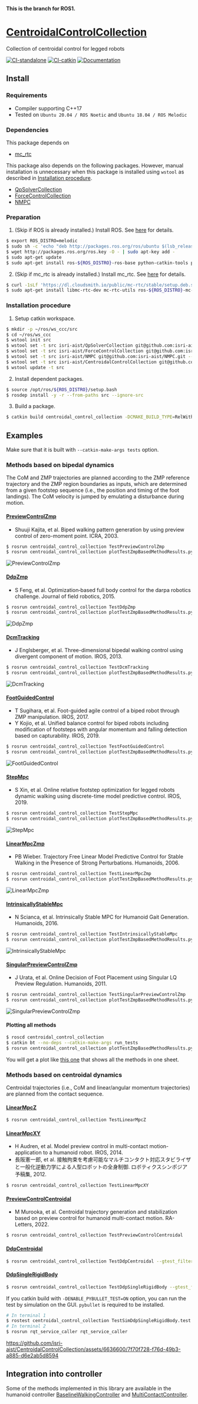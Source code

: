 **This is the branch for ROS1.**

# [CentroidalControlCollection](https://github.com/isri-aist/CentroidalControlCollection)
Collection of centroidal control for legged robots

[![CI-standalone](https://github.com/isri-aist/CentroidalControlCollection/actions/workflows/ci-standalone.yaml/badge.svg)](https://github.com/isri-aist/CentroidalControlCollection/actions/workflows/ci-standalone.yaml)
[![CI-catkin](https://github.com/isri-aist/CentroidalControlCollection/actions/workflows/ci-catkin.yaml/badge.svg)](https://github.com/isri-aist/CentroidalControlCollection/actions/workflows/ci-catkin.yaml)
[![Documentation](https://img.shields.io/badge/doxygen-online-brightgreen?logo=read-the-docs&style=flat)](https://isri-aist.github.io/CentroidalControlCollection/)

## Install

### Requirements
- Compiler supporting C++17
- Tested on `Ubuntu 20.04 / ROS Noetic` and `Ubuntu 18.04 / ROS Melodic`

### Dependencies
This package depends on
- [mc_rtc](https://jrl-umi3218.github.io/mc_rtc)

This package also depends on the following packages. However, manual installation is unnecessary when this package is installed using `wstool` as described in [Installation procedure](#installation-procedure).
- [QpSolverCollection](https://github.com/isri-aist/QpSolverCollection)
- [ForceControlCollection](https://github.com/isri-aist/ForceControlCollection)
- [NMPC](https://github.com/isri-aist/NMPC)

### Preparation
1. (Skip if ROS is already installed.) Install ROS. See [here](http://wiki.ros.org/ROS/Installation) for details.
```bash
$ export ROS_DISTRO=melodic
$ sudo sh -c 'echo "deb http://packages.ros.org/ros/ubuntu $(lsb_release -sc) main" > /etc/apt/sources.list.d/ros-latest.list'
$ wget http://packages.ros.org/ros.key -O - | sudo apt-key add -
$ sudo apt-get update
$ sudo apt-get install ros-${ROS_DISTRO}-ros-base python-catkin-tools python-rosdep
```

2. (Skip if mc_rtc is already installed.) Install mc_rtc. See [here](https://jrl-umi3218.github.io/mc_rtc/tutorials/introduction/installation-guide.html) for details.
```bash
$ curl -1sLf 'https://dl.cloudsmith.io/public/mc-rtc/stable/setup.deb.sh' | sudo -E bash
$ sudo apt-get install libmc-rtc-dev mc-rtc-utils ros-${ROS_DISTRO}-mc-rtc-plugin ros-${ROS_DISTRO}-mc-rtc-rviz-panel libeigen-qld-dev
```

### Installation procedure
1. Setup catkin workspace.
```bash
$ mkdir -p ~/ros/ws_ccc/src
$ cd ~/ros/ws_ccc
$ wstool init src
$ wstool set -t src isri-aist/QpSolverCollection git@github.com:isri-aist/QpSolverCollection.git --git -y
$ wstool set -t src isri-aist/ForceControlCollection git@github.com:isri-aist/ForceControlCollection.git --git -y
$ wstool set -t src isri-aist/NMPC git@github.com:isri-aist/NMPC.git --git -y
$ wstool set -t src isri-aist/CentroidalControlCollection git@github.com:isri-aist/CentroidalControlCollection.git --git -y
$ wstool update -t src
```

2. Install dependent packages.
```bash
$ source /opt/ros/${ROS_DISTRO}/setup.bash
$ rosdep install -y -r --from-paths src --ignore-src
```

3. Build a package.
```bash
$ catkin build centroidal_control_collection -DCMAKE_BUILD_TYPE=RelWithDebInfo --catkin-make-args all tests
```

## Examples
Make sure that it is built with `--catkin-make-args tests` option.

### Methods based on bipedal dynamics
The CoM and ZMP trajectories are planned according to the ZMP reference trajectory and the ZMP region boundaries as inputs, which are determined from a given footstep sequence (i.e., the position and timing of the foot landings). The CoM velocity is jumped by emulating a disturbance during motion.

#### [PreviewControlZmp](https://isri-aist.github.io/CentroidalControlCollection/doxygen/classCCC_1_1PreviewControlZmp.html)
- Shuuji Kajita, et al. Biped walking pattern generation by using preview control of zero-moment point. ICRA, 2003.

```bash
$ rosrun centroidal_control_collection TestPreviewControlZmp
$ rosrun centroidal_control_collection plotTestZmpBasedMethodResults.py --method PreviewControlZmp
```

![PreviewControlZmp](doc/images/PreviewControlZmp.png)

#### [DdpZmp](https://isri-aist.github.io/CentroidalControlCollection/doxygen/classCCC_1_1DdpZmp.html)
- S Feng, et al. Optimization‐based full body control for the darpa robotics challenge. Journal of field robotics, 2015.

```bash
$ rosrun centroidal_control_collection TestDdpZmp
$ rosrun centroidal_control_collection plotTestZmpBasedMethodResults.py --method DdpZmp
```

![DdpZmp](doc/images/DdpZmp.png)

#### [DcmTracking](https://isri-aist.github.io/CentroidalControlCollection/doxygen/classCCC_1_1DcmTracking.html)
- J Englsberger, et al. Three-dimensional bipedal walking control using divergent component of motion. IROS, 2013.

```bash
$ rosrun centroidal_control_collection TestDcmTracking
$ rosrun centroidal_control_collection plotTestZmpBasedMethodResults.py --method DcmTracking
```

![DcmTracking](doc/images/DcmTracking.png)

#### [FootGuidedControl](https://isri-aist.github.io/CentroidalControlCollection/doxygen/classCCC_1_1FootGuidedControl.html)
- T Sugihara, et al. Foot-guided agile control of a biped robot through ZMP manipulation. IROS, 2017.
- Y Kojio, et al. Unified balance control for biped robots including modification of footsteps with angular momentum and falling detection based on capturability. IROS, 2019.

```bash
$ rosrun centroidal_control_collection TestFootGuidedControl
$ rosrun centroidal_control_collection plotTestZmpBasedMethodResults.py --method FootGuidedControl
```

![FootGuidedControl](doc/images/FootGuidedControl.png)

#### [StepMpc](https://isri-aist.github.io/CentroidalControlCollection/doxygen/classCCC_1_1StepMpc.html)
- S Xin, et al. Online relative footstep optimization for legged robots dynamic walking using discrete-time model predictive control. IROS, 2019.

```bash
$ rosrun centroidal_control_collection TestStepMpc
$ rosrun centroidal_control_collection plotTestZmpBasedMethodResults.py --method StepMpc
```

![StepMpc](doc/images/StepMpc.png)

#### [LinearMpcZmp](https://isri-aist.github.io/CentroidalControlCollection/doxygen/classCCC_1_1LinearMpcZmp.html)
- PB Wieber. Trajectory Free Linear Model Predictive Control for Stable Walking in the Presence of Strong Perturbations. Humanoids, 2006.

```bash
$ rosrun centroidal_control_collection TestLinearMpcZmp
$ rosrun centroidal_control_collection plotTestZmpBasedMethodResults.py --method LinearMpcZmp
```

![LinearMpcZmp](doc/images/LinearMpcZmp.png)

#### [IntrinsicallyStableMpc](https://isri-aist.github.io/CentroidalControlCollection/doxygen/classCCC_1_1IntrinsicallyStableMpc.html)
- N Scianca, et al. Intrinsically Stable MPC for Humanoid Gait Generation. Humanoids, 2016.

```bash
$ rosrun centroidal_control_collection TestIntrinsicallyStableMpc
$ rosrun centroidal_control_collection plotTestZmpBasedMethodResults.py --method IntrinsicallyStableMpc
```

![IntrinsicallyStableMpc](doc/images/IntrinsicallyStableMpc.png)

#### [SingularPreviewControlZmp](https://isri-aist.github.io/CentroidalControlCollection/doxygen/classCCC_1_1SingularPreviewControlZmp.html)
- J Urata, et al. Online Decision of Foot Placement using Singular LQ Preview Regulation. Humanoids, 2011.

```bash
$ rosrun centroidal_control_collection TestSingularPreviewControlZmp
$ rosrun centroidal_control_collection plotTestZmpBasedMethodResults.py --method SingularPreviewControlZmp
```

![SingularPreviewControlZmp](doc/images/SingularPreviewControlZmp.png)

#### Plotting all methods

```bash
$ roscd centroidal_control_collection
$ catkin bt --no-deps --catkin-make-args run_tests
$ rosrun centroidal_control_collection plotTestZmpBasedMethodResults.py --method All --plot-comp-time
```

You will get a plot like [this one](https://www.dropbox.com/s/t2h9qu5tzfon4mq/plotTestZmpBasedMethodResultsAll.pdf?dl=0) that shows all the methods in one sheet.

### Methods based on centroidal dynamics
Centroidal trajectories (i.e., CoM and linear/angular momentum trajectories) are planned from the contact sequence.

#### [LinearMpcZ](https://isri-aist.github.io/CentroidalControlCollection/doxygen/classCCC_1_1LinearMpcZ.html)

```bash
$ rosrun centroidal_control_collection TestLinearMpcZ
```

#### [LinearMpcXY](https://isri-aist.github.io/CentroidalControlCollection/doxygen/classCCC_1_1LinearMpcXY.html)
- H Audren, et al. Model preview control in multi-contact motion-application to a humanoid robot. IROS, 2014.
- 長阪憲一郎, et al. 接触拘束を考慮可能なマルチコンタクト対応スタビライザと一般化逆動力学による人型ロボットの全身制御. ロボティクスシンポジア予稿集, 2012.

```bash
$ rosrun centroidal_control_collection TestLinearMpcXY
```

#### [PreviewControlCentroidal](https://isri-aist.github.io/CentroidalControlCollection/doxygen/classCCC_1_1PreviewControlCentroidal.html)
- M Murooka, et al. Centroidal trajectory generation and stabilization based on preview control for humanoid multi-contact motion. RA-Letters, 2022.

```bash
$ rosrun centroidal_control_collection TestPreviewControlCentroidal
```

#### [DdpCentroidal](https://isri-aist.github.io/CentroidalControlCollection/doxygen/classCCC_1_1DdpCentroidal.html)

```bash
$ rosrun centroidal_control_collection TestDdpCentroidal --gtest_filter=*.PlanOnce
```

#### [DdpSingleRigidBody](https://isri-aist.github.io/CentroidalControlCollection/doxygen/classCCC_1_1DdpSingleRigidBody.html)

```bash
$ rosrun centroidal_control_collection TestDdpSingleRigidBody --gtest_filter=*.PlanOnce
```

If you catkin build with `-DENABLE_PYBULLET_TEST=ON` option, you can run the test by simulation on the GUI. `pybullet` is required to be installed.
```bash
# In terminal 1
$ rostest centroidal_control_collection TestSimDdpSingleRigidBody.test -t -r
# In terminal 2
$ rosrun rqt_service_caller rqt_service_caller
```

https://github.com/isri-aist/CentroidalControlCollection/assets/6636600/7f70f728-f76d-49b3-a885-d6e2ab5d8594

## Integration into controller
Some of the methods implemented in this library are available in the humanoid controller [BaselineWalkingController](https://github.com/isri-aist/BaselineWalkingController) and [MultiContactController](https://github.com/isri-aist/MultiContactController).
